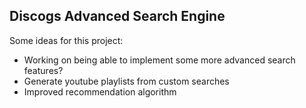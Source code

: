 ## Discogs Advanced Search Engine

Some ideas for this project:
  - Working on being able to implement some more advanced search features?
  - Generate youtube playlists from custom searches
  - Improved recommendation algorithm
